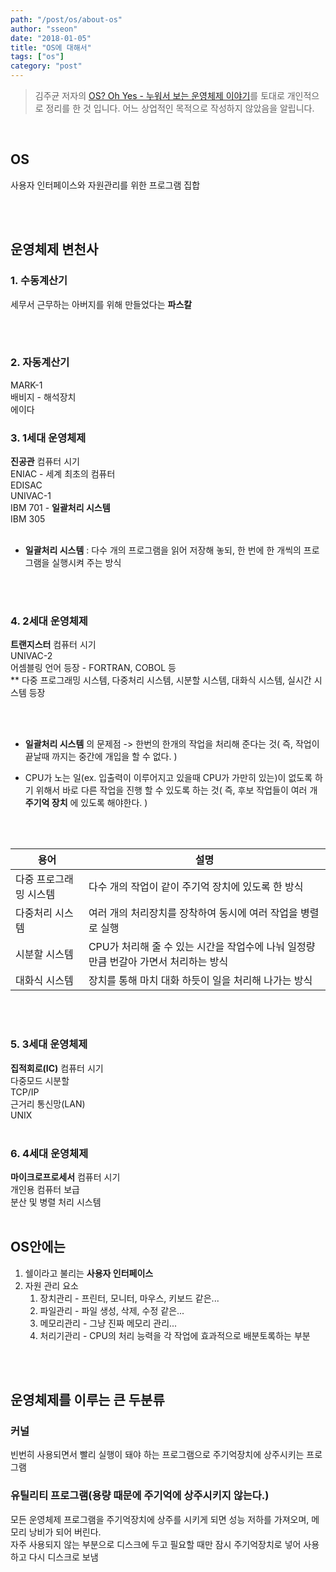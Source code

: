 ```yaml
---
path: "/post/os/about-os"
author: "sseon"
date: "2018-01-05"
title: "OS에 대해서"
tags: ["os"]
category: "post"
---
```


> 김주균 저자의  [OS? Oh Yes - 누워서 보는 운영체제 이야기](http://www.aladin.co.kr/shop/wproduct.aspx?ItemId=30281937)를 토대로 개인적으로 정리를 한 것 입니다. 어느 상업적인 목적으로 작성하지 않았음을 알립니다.

<br/>

## **OS**

  사용자 인터페이스와 자원관리를 위한 프로그램 집합

<br/>
<br/>

## 운영체제 변천사

### 1. 수동계산기

  세무서 근무하는 아버지를 위해 만들었다는 **파스칼**

<br/>
<br/>

### 2. 자동계산기

MARK-1
<br/>
배비지 - 해석장치
<br/>
에이다
<br/>

### 3. 1세대 운영체제

**진공관** 컴퓨터 시기
<br/>
ENIAC - 세계 최초의 컴퓨터
<br/>
EDISAC
<br/>
UNIVAC-1
<br/>
IBM 701 - **일괄처리 시스템**
<br/>
IBM 305
<br/>
<br/>

- **일괄처리 시스템** : 다수 개의 프로그램을 읽어 저장해 놓되, 한 번에 한 개씩의 프로그램을 실행시켜 주는 방식

<br/>
<br/>

### 4. 2세대 운영체제

**트랜지스터** 컴퓨터 시기<br/>
UNIVAC-2<br/>
어셈블링 언어 등장 - FORTRAN, COBOL 등<br/>
\** 다중 프로그래밍 시스템, 다중처리 시스템, 시분할 시스템, 대화식 시스템, 실시간 시스템 등장

<br/>
<br/>

-  **일괄처리 시스템** 의 문제점 -> 한번의 한개의 작업을 처리해 준다는 것( 즉, 작업이 끝날때 까지는 중간에 개입을 할 수 없다. )

- CPU가 노는 일(ex. 입출력이 이루어지고 있을때 CPU가 가만히 있는)이 없도록 하기 위해서 바로 다른 작업을 진행 할 수 있도록 하는 것( 즉, 후보 작업들이 여러 개 **주기억 장치** 에 있도록 해야한다. )

<br/>
<br/>

|용어|설명|
|-|-|
|다중 프로그래밍 시스템|다수 개의 작업이 같이 주기억 장치에 있도록 한 방식|
|다중처리 시스템|여러 개의 처리장치를 장착하여 동시에 여러 작업을 병렬로 실행|
|시분할 시스템|CPU가 처리해 줄 수 있는 시간을 작업수에 나눠 일정량만큼 번갈아 가면서 처리하는 방식|
|대화식 시스템|장치를 통해 마치 대화 하듯이 일을 처리해 나가는 방식|

<br/>
<br/>

### 5. 3세대 운영체제

**집적회로(IC)** 컴퓨터 시기
<br/>
다중모드 시분할
<br/>
TCP/IP
<br/>
근거리 통신망(LAN)
<br/>
UNIX
<br/>
<br/>

### 6. 4세대 운영체제

**마이크로프로세서** 컴퓨터 시기
<br/>
개인용 컴퓨터 보급
<br/>
분산 및 병렬 처리 시스템
<br/>
<br/>

## OS안에는

1. 쉘이라고 불리는 **사용자 인터페이스**
2. 자원 관리 요소
    1. 장치관리 - 프린터, 모니터, 마우스, 키보드 같은...
    2. 파일관리 - 파일 생성, 삭제, 수정 같은...
    3. 메모리관리 - 그냥 진짜 메모리 관리...
    4. 처리기관리 - CPU의 처리 능력을 각 작업에 효과적으로 배분토록하는 부분

<br/>
<br/>

## 운영체제를 이루는 큰 두분류

### 커널

빈번히 사용되면서 빨리 실행이 돼야 하는 프로그램으로 주기억장치에 상주시키는 프로그램

### 유틸리티 프로그램(용량 때문에 주기억에 상주시키지 않는다.)

모든 운영체제 프로그램을 주기억장치에 상주를 시키게 되면 성능 저하를 가져오며, 메모리 낭비가 되어 버린다.
<br/>
자주 사용되지 않는 부분으로 디스크에 두고 필요할 때만 잠시 주기억장치로 넣어 사용하고 다시 디스크로 보냄
